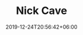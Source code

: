 ---
title: "Nick Cave"
date: 2019-12-24T20:56:42+06:00
type: portfolio
image: "images/projects/text_NickCave/nick_cave_2_real.svg"
category: ["REAL"]
project_images: ["images/projects/text_NickCave/nick_cave_2_real.svg"]
---